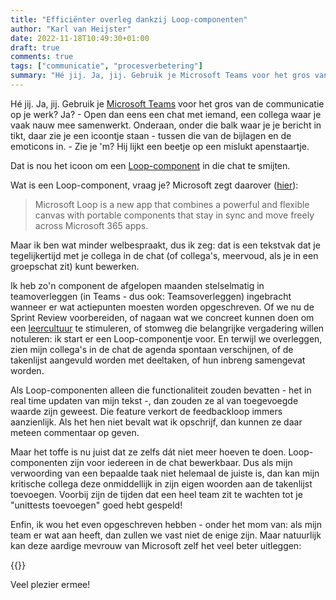 ```yaml
---
title: "Efficiënter overleg dankzij Loop-componenten"
author: "Karl van Heijster"
date: 2022-11-18T10:49:30+01:00
draft: true
comments: true
tags: ["communicatie", "procesverbetering"]
summary: "Hé jij. Ja, jij. Gebruik je Microsoft Teams voor het gros van de communicatie op je werk? Ja? - Open dan eens een chat met iemand, een collega waar je vaak nauw mee samenwerkt. Onderaan, onder die balk waar je je bericht in tikt, daar zie je een icoontje staan - tussen die van de bijlagen en de emoticons in. - Zie je 'm? Hij lijkt een beetje op een mislukt apenstaartje. Dat is nou het icoon om een Loop-component in die chat te smijten."
---
```


Hé jij. Ja, jij. Gebruik je [Microsoft Teams](https://www.microsoft.com/nl-nl/microsoft-teams/log-in) voor het gros van de communicatie op je werk? Ja? - Open dan eens een chat met iemand, een collega waar je vaak nauw mee samenwerkt. Onderaan, onder die balk waar je je bericht in tikt, daar zie je een icoontje staan - tussen die van de bijlagen en de emoticons in. - Zie je 'm? Hij lijkt een beetje op een mislukt apenstaartje.


Dat is nou het icoon om een [Loop-component](https://learn.microsoft.com/en-us/microsoftteams/loop-components-in-teams) in die chat te smijten. 


Wat is een Loop-component, vraag je? Microsoft zegt daarover ([hier](https://www.microsoft.com/en-us/microsoft-loop?ms.url=microsoftcommicrosoft-loop)): 


> Microsoft Loop is a new app that combines a powerful and flexible canvas with portable components that stay in sync and move freely across Microsoft 365 apps.


Maar ik ben wat minder welbespraakt, dus ik zeg: dat is een tekstvak dat je tegelijkertijd met je collega in de chat (of collega's, meervoud, als je in een groepschat zit) kunt bewerken.


Ik heb zo'n component de afgelopen maanden stelselmatig in teamoverleggen (in Teams - dus ook: Teamsoverleggen) ingebracht wanneer er wat actiepunten moesten worden opgeschreven. Of we nu de Sprint Review voorbereiden, of nagaan wat we concreet kunnen doen om een [leercultuur](LINK_WAT_IS_EEN_LEERCULTUUR) te stimuleren, of stomweg die belangrijke vergadering willen notuleren: ik start er een Loop-componentje voor. En terwijl we overleggen, zien mijn collega's in de chat de agenda spontaan verschijnen, of de takenlijst aangevuld worden met deeltaken, of hun inbreng samengevat worden. 


Als Loop-componenten alleen die functionaliteit zouden bevatten - het in real time updaten van mijn tekst -, dan zouden ze al van toegevoegde waarde zijn geweest. Die feature verkort de feedbackloop immers aanzienlijk. Als het hen niet bevalt wat ik opschrijf, dan kunnen ze daar meteen commentaar op geven.


Maar het toffe is nu juist dat ze zelfs dát niet meer hoeven te doen. Loop-componenten zijn voor iedereen in de chat bewerkbaar. Dus als mijn verwoording van een bepaalde taak niet helemaal de juiste is, dan kan mijn kritische collega deze onmiddellijk in zijn eigen woorden aan de takenlijst toevoegen. Voorbij zijn de tijden dat een heel team zit te wachten tot je "unittests toevoegen" goed hebt gespeld!


Enfin, ik wou het even opgeschreven hebben - onder het mom van: als mijn team er wat aan heeft, dan zullen we vast niet de enige zijn. Maar natuurlijk kan deze aardige mevrouw van Microsoft zelf het veel beter uitleggen:


{{<youtube id="s7b5sPEDlyw" title="How to Use Loop Components in Microsoft Teams Chat">}}
<br>


Veel plezier ermee!
